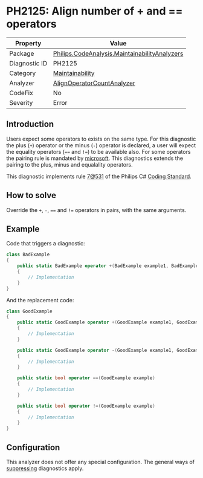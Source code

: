 # PH2125: Align number of + and == operators

| Property | Value  |
|--|--|
| Package | [Philips.CodeAnalysis.MaintainabilityAnalyzers](https://www.nuget.org/packages/Philips.CodeAnalysis.MaintainabilityAnalyzers) |
| Diagnostic ID | PH2125 |
| Category  | [Maintainability](../Maintainability.md) |
| Analyzer | [AlignOperatorCountAnalyzer](https://github.com/philips-software/roslyn-analyzers/blob/master/Philips.CodeAnalysis.MaintainabilityAnalyzers/Maintainability/AlignOperatorsCountAnalyzer.cs)
| CodeFix  | No |
| Severity | Error |

## Introduction

Users expect some operators to exists on the same type. For this diagnostic the plus (`+`) operator or the minus (`-`) operator is declared, a user will expect the equality operators (`==` and `!=`) to be available also. For some operators the pairing rule is mandated by [microsoft](https://learn.microsoft.com/en-us/dotnet/csharp/language-reference/operators/operator-overloading#overloadable-operators). This diagnostics extends the pairing to the plus, minus and equalality operators.

This diagnostic implements rule [7@531](https://csviewer.tiobe.com/#/ruleset/rule?setid=4T_Jr6-VSX6fp6egDIhGow&status=CHECKED,UNCHECKED&tagid=6u27MkXORKaev0VNuWR_SA&ruleid=TCjgzMnETo2yCNKdNzCS0Q) of the Philips C# [Coding Standard](https://csviewer.tiobe.com/#/ruleset/intro?tagid=6u27MkXORKaev0VNuWR_SA&setid=4T_Jr6-VSX6fp6egDIhGow).

## How to solve

Override the `+`, `-`, `==` and `!=` operators in pairs, with the same arguments.

## Example

Code that triggers a diagnostic:
``` cs
class BadExample
{
    public static BadExample operator +(BadExample example1, BadExample example2)
    {
        // Implementation
    }
}

```

And the replacement code:
``` cs
class GoodExample 
{
    public static GoodExample operator +(GoodExample example1, GoodExample example2) 
    {
        // Implementation
    }

    public static GoodExample operator -(GoodExample example1, GoodExample example2) 
    {
        // Implementation
    }

    public static bool operator ==(GoodExample example) 
    {
        // Implementation
    }

    public static bool operator !=(GoodExample example) 
    {
        // Implementation
    }
}

```

## Configuration

This analyzer does not offer any special configuration. The general ways of [suppressing](https://learn.microsoft.com/en-us/dotnet/fundamentals/code-analysis/suppress-warnings) diagnostics apply.